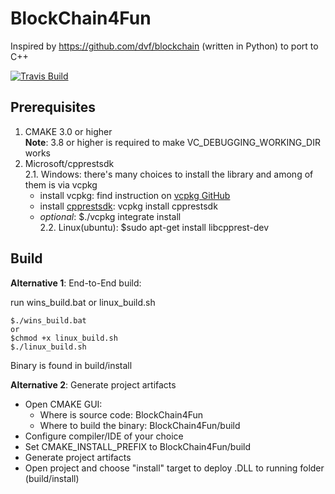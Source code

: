 # BlockChain4Fun
Inspired by https://github.com/dvf/blockchain (written in Python) to port to C++

[![Travis Build](https://travis-ci.org/chuongvhn/BlockChain4Fun.svg?branch=master)](https://travis-ci.org/chuongvhn/BlockChain4Fun)

## Prerequisites 

1. CMAKE 3.0 or higher  
**Note**: 3.8 or higher is required to make VC\_DEBUGGING\_WORKING_DIR works
2. Microsoft/cpprestsdk  
2.1. Windows: there's many choices to install the library and among of them is via vcpkg
   * install vcpkg: find instruction on [vcpkg GitHub](https://github.com/Microsoft/vcpkg)
   * install [cpprestsdk](https://github.com/Microsoft/cpprestsdk): vcpkg install cpprestsdk
   * _optional_: $./vcpkg integrate install  
2.2. Linux(ubuntu):  $sudo apt-get install libcpprest-dev 



## Build 

**Alternative 1**: End-to-End build:
 
 run wins_build.bat or linux_build.sh

```  
$./wins_build.bat  
or
$chmod +x linux_build.sh  
$./linux_build.sh
```   

 Binary is found in build/install
 
**Alternative 2**: Generate project artifacts

- Open CMAKE GUI:
	+ Where is source code: BlockChain4Fun
	+ Where to build the binary: BlockChain4Fun/build
- Configure compiler/IDE of your choice
- Set CMAKE_INSTALL_PREFIX to BlockChain4Fun/build
- Generate project artifacts
- Open project and choose "install" target to deploy .DLL to running folder (build/install)
 
